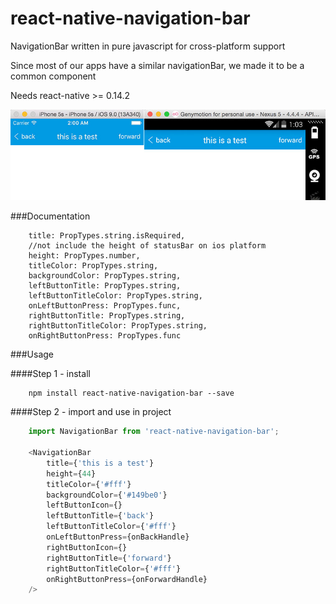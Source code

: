 # react-native-navigation-bar

NavigationBar written in pure javascript for cross-platform support

Since most of our apps have a similar navigationBar, we made it to be a common component

Needs react-native >= 0.14.2

![ui](./doc/ui.jpg)

###Documentation
```
	title: PropTypes.string.isRequired,
	//not include the height of statusBar on ios platform
	height: PropTypes.number,
	titleColor: PropTypes.string,
	backgroundColor: PropTypes.string,
	leftButtonTitle: PropTypes.string,
	leftButtonTitleColor: PropTypes.string,
	onLeftButtonPress: PropTypes.func,
	rightButtonTitle: PropTypes.string,
	rightButtonTitleColor: PropTypes.string,
	onRightButtonPress: PropTypes.func
```

###Usage

####Step 1 - install

```
	npm install react-native-navigation-bar --save
```

####Step 2 - import and use in project
```javascript
	import NavigationBar from 'react-native-navigation-bar';

	<NavigationBar 
		title={'this is a test'}
		height={44}
		titleColor={'#fff'}
		backgroundColor={'#149be0'}
		leftButtonIcon={}
		leftButtonTitle={'back'}
		leftButtonTitleColor={'#fff'}
		onLeftButtonPress={onBackHandle} 
		rightButtonIcon={}
		rightButtonTitle={'forward'}
		rightButtonTitleColor={'#fff'}
		onRightButtonPress={onForwardHandle}
	/>
```


